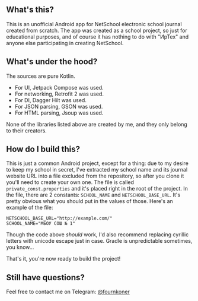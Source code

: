 ## What's this?
This is an unofficial Android app for NetSchool electronic school journal created from scratch. The app was created as a school project, so just for educational purposes, and of course it has nothing to do with "ИрТех" and anyone else participating in creating NetSchool.

## What's under the hood?
The sources are pure Kotlin. 
- For UI, Jetpack Compose was used.
- For networking, Retrofit 2 was used.
- For DI, Dagger Hilt was used.
- For JSON parsing, GSON was used.
- For HTML parsing, Jsoup was used.

None of the libraries listed above are created by me, and they only belong to their creators.

## How do I build this?
This is just a common Android project, except for a thing: due to my desire to keep my school in secret, I've extracted my school name and its journal website URL into a file excluded from the repository, so after you clone it you'll need to create your own one. The file is called `private_const.properties` and it's placed right in the root of the project. In the file, there are 2 constants: `SCHOOL_NAME` and `NETSCHOOL_BASE_URL`. It's pretty obvious what you should put in the values of those. Here's an example of the file: 
```properties
NETSCHOOL_BASE_URL="http://example.com/"
SCHOOL_NAME="МБОУ СОШ № 1"
```
Though the code above *should* work, I'd also recommend replacing cyrillic letters with unicode escape just in case. Gradle is unpredictable sometimes, you know...

That's it, you're now ready to build the project!

## Still have questions?
Feel free to contact me on Telegram: [@fournkoner](https://fournkoner.t.me/)
